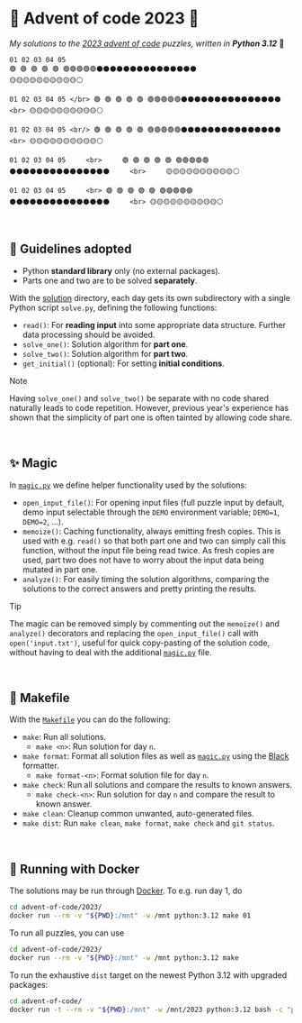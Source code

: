 # 🎄 Advent of code 2023 🧩
*My solutions to the [2023 advent of code](https://adventofcode.com/2023/)
puzzles, written in **Python 3.12*** 🐍

```
01 02 03 04 05
🟢 🟢 🟢 🟢 🟢 🟢🟢🟢🟢🟢⚫⚫⚫⚫⚫⚫⚫⚫⚫⚫⚫⚫⚫⚫⚫
🟡🟡🟡🟡🟡🟡🟡🟡🟡🟡⚪
```


``
01 02 03 04 05 </br>
🟢 🟢 🟢 🟢 🟢 🟢🟢🟢🟢🟢⚫⚫⚫⚫⚫⚫⚫⚫⚫⚫⚫⚫⚫⚫⚫ <br>
🟡🟡🟡🟡🟡🟡🟡🟡🟡🟡⚪
``


``
01 02 03 04 05 <br/>
🟢 🟢 🟢 🟢 🟢 🟢🟢🟢🟢🟢⚫⚫⚫⚫⚫⚫⚫⚫⚫⚫⚫⚫⚫⚫⚫ <br>
🟡🟡🟡🟡🟡🟡🟡🟡🟡🟡⚪
``


``
01 02 03 04 05     <br>    
🟢 🟢 🟢 🟢 🟢 🟢🟢🟢🟢🟢⚫⚫⚫⚫⚫⚫⚫⚫⚫⚫⚫⚫⚫⚫⚫     <br>    
🟡🟡🟡🟡🟡🟡🟡🟡🟡🟡⚪
``

``
01 02 03 04 05     <br>
🟢 🟢 🟢 🟢 🟢 🟢🟢🟢🟢🟢⚫⚫⚫⚫⚫⚫⚫⚫⚫⚫⚫⚫⚫⚫⚫     <br>
🟡🟡🟡🟡🟡🟡🟡🟡🟡🟡⚪
``


</br>

## 📜 Guidelines adopted
* Python **standard library** only (no external packages).
* Parts one and two are to be solved **separately**.

With the [solution](solution) directory, each day gets its own subdirectory
with a single Python script `solve.py`, defining the following functions:
* `read()`: For **reading input** into some appropriate data structure.
  Further data processing should be avoided.
* `solve_one()`: Solution algorithm for **part one**.
* `solve_two()`: Solution algorithm for **part two**.
* `get_initial()` (optional): For setting **initial conditions**.

> [!NOTE]
> Having `solve_one()` and `solve_two()` be separate with no code shared
> naturally leads to code repetition. However, previous year's experience
> has shown that the simplicity of part one is often tainted by allowing
> code share.


</br>

## ✨ Magic
In [`magic.py`](magic.py) we define helper functionality
used by the solutions:
* `open_input_file()`: For opening input files (full puzzle input by default,
  demo input selectable through the `DEMO` environment variable; `DEMO=1`,
  `DEMO=2`, ...).
* `memoize()`: Caching functionality, always emitting fresh copies. This is
  used with e.g. `read()` so that both part one and two can simply call this
  function, without the input file being read twice. As fresh copies are used,
  part two does not have to worry about the input data
  being mutated in part one.
* `analyze()`: For easily timing the solution algorithms, comparing the
  solutions to the correct answers and pretty printing the results.

> [!TIP]
> The magic can be removed simply by commenting out the `memoize()` and
> `analyze()` decorators and replacing the `open_input_file()` call with
> `open('input.txt')`, useful for quick copy-pasting of the solution code,
> without having to deal with the additional [`magic.py`](magic.py) file.


</br>

## 🤖 Makefile
With the [`Makefile`](Makefile) you can do the following:
* `make`: Run all solutions.
  * `make <n>`: Run solution for day `n`.
* `make format`: Format all solution files as well as [`magic.py`](magic.py)
  using the [Black](https://github.com/psf/black) formatter.
  * `make format-<n>`: Format solution file for day `n`.
* `make check`: Run all solutions and compare the results to known answers.
  * `make check-<n>`: Run solution for day `n` and compare the result to
    known answer.
* `make clean`: Cleanup common unwanted, auto-generated files.
* `make dist`: Run `make clean`, `make format`, `make check` and `git status`.


</br>

## 🐋 Running with Docker
The solutions may be run through [Docker](https://www.docker.com/).
To e.g. run day 1, do
```bash
cd advent-of-code/2023/
docker run --rm -v "${PWD}:/mnt" -w /mnt python:3.12 make 01
```
To run all puzzles, you can use
```bash
cd advent-of-code/2023/
docker run --rm -v "${PWD}:/mnt" -w /mnt python:3.12 make
```
To run the exhaustive `dist` target on the newest Python 3.12
with upgraded packages:
```bash
cd advent-of-code/
docker run -t --rm -v "${PWD}:/mnt" -w /mnt/2023 python:3.12 bash -c "pip install -U pip && pip freeze > requirements.txt && sed -i 's/==/>=/' requirements.txt && echo black >> requirements.txt && pip install -U -r requirements.txt && rm requirements.txt && git config --global --add safe.directory /mnt && make dist"
```
